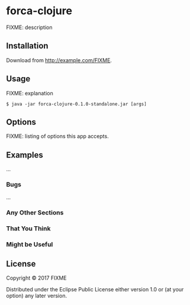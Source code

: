 # forca-clojure

FIXME: description

## Installation

Download from http://example.com/FIXME.

## Usage

FIXME: explanation

    $ java -jar forca-clojure-0.1.0-standalone.jar [args]

## Options

FIXME: listing of options this app accepts.

## Examples

...

### Bugs

...

### Any Other Sections
### That You Think
### Might be Useful

## License

Copyright © 2017 FIXME

Distributed under the Eclipse Public License either version 1.0 or (at
your option) any later version.
